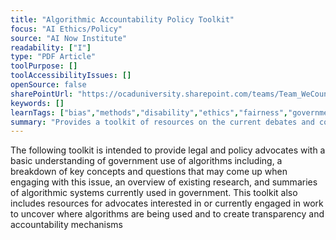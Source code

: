```yaml
---
title: "Algorithmic Accountability Policy Toolkit"
focus: "AI Ethics/Policy"
source: "AI Now Institute"
readability: ["I"]
type: "PDF Article"
toolPurpose: []
toolAccessibilityIssues: []
openSource: false
sharePointUrl: "https://ocaduniversity.sharepoint.com/teams/Team_WeCount/Shared%20Documents/Resources%20and%20Tools/Literature%20(curated)/Algorithmic%20Accountabiltiy%20Policy%20Toolkit.pdf"
keywords: []
learnTags: ["bias","methods","disability","ethics","fairness","government"]
summary: "Provides a toolkit of resources on the current debates and concerns in AI, algorithms, machine learning and automated decisions from a legal perspective. "
---
```

The following toolkit is intended to provide legal and policy advocates with a basic understanding of government use of algorithms including, a breakdown of key concepts and questions that may come up when engaging with this issue, an overview of existing research, and summaries of algorithmic systems currently used in government. This toolkit also includes resources for advocates interested in or currently engaged in work to uncover where algorithms are being used and to create transparency and accountability mechanisms
